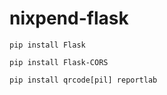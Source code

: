 # nixpend-flask

`pip install Flask`

`pip install Flask-CORS`

`pip install qrcode[pil] reportlab`





